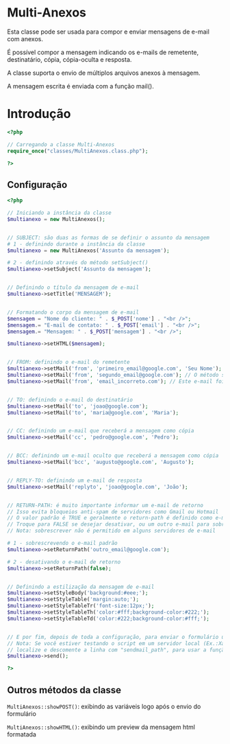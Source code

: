 # Multi-Anexos

Esta classe pode ser usada para compor e enviar mensagens de e-mail com anexos.

É possível compor a mensagem indicando os e-mails de remetente, destinatário, cópia, cópia-oculta e resposta.

A classe suporta o envio de múltiplos arquivos anexos à mensagem.

A mensagem escrita é enviada com a função mail().



Introdução
==================================================

~~~ php
<?php

// Carregando a classe Multi-Anexos
require_once("classes/MultiAnexos.class.php");

?>
~~~ 


Configuração
--------------------------------------------------

~~~ php
<?php

// Iniciando a instância da classe
$multianexo = new MultiAnexos();


// SUBJECT: são duas as formas de se definir o assunto da mensagem
# 1 - definindo durante a instância da classe
$multianexo = new MultiAnexos('Assunto da mensagem'); 

# 2 - definindo através do método setSubject()
$multianexo->setSubject('Assunto da mensagem');


// Definindo o título da mensagem de e-mail
$multianexo->setTitle('MENSAGEM');


// Formatando o corpo da mensagem de e-mail
$mensagem = "Nome do cliente: " . $_POST['nome'] . "<br />";
$mensagem.= "E-mail de contato: " . $_POST['email'] . "<br />";
$mensagem.= "Mensagem: " . $_POST['mensagem'] . "<br />";

$multianexo->setHTML($mensagem);


// FROM: definindo o e-mail do remetente
$multianexo->setMail('from', 'primeiro_email@google.com', 'Seu Nome'); // O 3º parâmetro é opcional
$multianexo->setMail('from', 'segundo_email@google.com'); // O método setMail(), suporta adicionar múltiplos e-mails
$multianexo->setMail('from', 'email_incorreto.com'); // Este e-mail foi definido incorretamente e portanto não será adicionado


// TO: definindo o e-mail do destinatário
$multianexo->setMail('to', 'joao@google.com');
$multianexo->setMail('to', 'maria@google.com', 'Maria'); 


// CC: definindo um e-mail que receberá a mensagem como cópia
$multianexo->setMail('cc', 'pedro@google.com', 'Pedro');


// BCC: definindo um e-mail oculto que receberá a mensagem como cópia
$multianexo->setMail('bcc', 'augusto@google.com', 'Augusto');


// REPLY-TO: definindo um e-mail de resposta
$multianexo->setMail('replyto', 'joao@google.com', 'João');


// RETURN-PATH: é muito importante informar um e-mail de retorno
// Isso evita bloqueios anti-spam de servidores como Gmail ou Hotmail
// O valor padrão é TRUE e geralmente o return-path é definido como e-mail do remetente
// Troque para FALSE se desejar desativar, ou um outro e-mail para sobrescrever a do servidor
// Nota: sobrescrever não é permitido em alguns servidores de e-mail

# 1 - sobrescrevendo o e-mail padrão
$multianexo->setReturnPath('outro_email@google.com');

# 2 - desativando o e-mail de retorno
$multianexo->setReturnPath(false);


// Definindo a estilização da mensagem de e-mail
$multianexo->setStyleBody('background:#eee;');
$multianexo->setStyleTable('margin:auto;');
$multianexo->setStyleTableTr('font-size:12px;');
$multianexo->setStyleTableTh('color:#fff;background-color:#222;');
$multianexo->setStyleTableTd('color:#222;background-color:#fff;');


// E por fim, depois de toda a configuração, para enviar o formulário utilize o método send()
// Nota: Se você estiver testando o script em um servidor local (Ex.:Xampp), abra o php.ini,
// localize e descomente a linha com "sendmail_path", para usar a função mail()
$multianexo->send();

?>
~~~ 


Outros métodos da classe
--------------------------------------------------

`MultiAnexos::showPOST()`: exibindo as variáveis logo após o envio do formulário

`MultiAnexos::showHTML()`: exibindo um preview da mensagem html formatada
